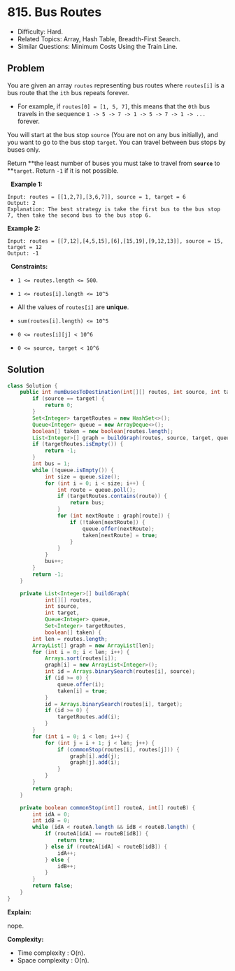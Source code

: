 # 815. Bus Routes

- Difficulty: Hard.
- Related Topics: Array, Hash Table, Breadth-First Search.
- Similar Questions: Minimum Costs Using the Train Line.

## Problem

You are given an array ```routes``` representing bus routes where ```routes[i]``` is a bus route that the ```ith``` bus repeats forever.


	
- For example, if ```routes[0] = [1, 5, 7]```, this means that the ```0th``` bus travels in the sequence ```1 -> 5 -> 7 -> 1 -> 5 -> 7 -> 1 -> ...``` forever.


You will start at the bus stop ```source``` (You are not on any bus initially), and you want to go to the bus stop ```target```. You can travel between bus stops by buses only.

Return **the least number of buses you must take to travel from **```source```** to **```target```. Return ```-1``` if it is not possible.

 
**Example 1:**

```
Input: routes = [[1,2,7],[3,6,7]], source = 1, target = 6
Output: 2
Explanation: The best strategy is take the first bus to the bus stop 7, then take the second bus to the bus stop 6.
```

**Example 2:**

```
Input: routes = [[7,12],[4,5,15],[6],[15,19],[9,12,13]], source = 15, target = 12
Output: -1
```

 
**Constraints:**


	
- ```1 <= routes.length <= 500```.
	
- ```1 <= routes[i].length <= 10^5```
	
- All the values of ```routes[i]``` are **unique**.
	
- ```sum(routes[i].length) <= 10^5```
	
- ```0 <= routes[i][j] < 10^6```
	
- ```0 <= source, target < 10^6```



## Solution

```java
class Solution {
    public int numBusesToDestination(int[][] routes, int source, int target) {
        if (source == target) {
            return 0;
        }
        Set<Integer> targetRoutes = new HashSet<>();
        Queue<Integer> queue = new ArrayDeque<>();
        boolean[] taken = new boolean[routes.length];
        List<Integer>[] graph = buildGraph(routes, source, target, queue, targetRoutes, taken);
        if (targetRoutes.isEmpty()) {
            return -1;
        }
        int bus = 1;
        while (!queue.isEmpty()) {
            int size = queue.size();
            for (int i = 0; i < size; i++) {
                int route = queue.poll();
                if (targetRoutes.contains(route)) {
                    return bus;
                }
                for (int nextRoute : graph[route]) {
                    if (!taken[nextRoute]) {
                        queue.offer(nextRoute);
                        taken[nextRoute] = true;
                    }
                }
            }
            bus++;
        }
        return -1;
    }

    private List<Integer>[] buildGraph(
            int[][] routes,
            int source,
            int target,
            Queue<Integer> queue,
            Set<Integer> targetRoutes,
            boolean[] taken) {
        int len = routes.length;
        ArrayList[] graph = new ArrayList[len];
        for (int i = 0; i < len; i++) {
            Arrays.sort(routes[i]);
            graph[i] = new ArrayList<Integer>();
            int id = Arrays.binarySearch(routes[i], source);
            if (id >= 0) {
                queue.offer(i);
                taken[i] = true;
            }
            id = Arrays.binarySearch(routes[i], target);
            if (id >= 0) {
                targetRoutes.add(i);
            }
        }
        for (int i = 0; i < len; i++) {
            for (int j = i + 1; j < len; j++) {
                if (commonStop(routes[i], routes[j])) {
                    graph[i].add(j);
                    graph[j].add(i);
                }
            }
        }
        return graph;
    }

    private boolean commonStop(int[] routeA, int[] routeB) {
        int idA = 0;
        int idB = 0;
        while (idA < routeA.length && idB < routeB.length) {
            if (routeA[idA] == routeB[idB]) {
                return true;
            } else if (routeA[idA] < routeB[idB]) {
                idA++;
            } else {
                idB++;
            }
        }
        return false;
    }
}
```

**Explain:**

nope.

**Complexity:**

* Time complexity : O(n).
* Space complexity : O(n).
